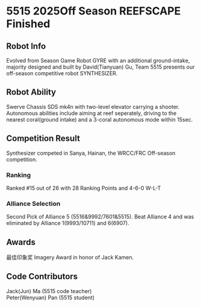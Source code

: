 # 5515 2025Off Season REEFSCAPE Finished

## Robot Info
Evolved from Season Game Robot GYRE with an additional ground-intake, majority designed and built by David(Tianyuan) Gu, Team 5515 presents our off-season competitive robot SYNTHESIZER.

## Robot Ability
Swerve Chassis SDS mk4n with two-level elevator carrying a shooter. Autonomous abilities include aiming at reef seperately, driving to the nearest coral(ground intake) and a 3-coral autonomous mode within 15sec.

## Competition Result
Synthesizer competed in Sanya, Hainan, the WRCC/FRC Off-season competition.

### Ranking
Ranked #15 out of 26 with 28 Ranking Points and 4-6-0 W-L-T

### Alliance Selection
Second Pick of Alliance 5 (5516&9992/7601&5515). Beat Alliance 4 and was eliminated by Alliance 1(9993/10711) and 6(6907).

## Awards
最佳印象奖 Imagery Award in honor of Jack Kamen.

## Code Contributors
Jack(Jun) Ma (5515 code teacher)  
Peter(Wenyuan) Pan (5515 student)
